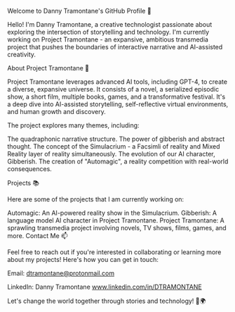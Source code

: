 Welcome to Danny Tramontane's GitHub Profile 👋

Hello! I'm Danny Tramontane, a creative technologist passionate about exploring the intersection of storytelling and technology. I'm currently working on Project Tramontane - an expansive, ambitious transmedia project that pushes the boundaries of interactive narrative and AI-assisted creativity.

About Project Tramontane 🚀

Project Tramontane leverages advanced AI tools, including GPT-4, to create a diverse, expansive universe. It consists of a novel, a serialized episodic show, a short film, multiple books, games, and a transformative festival. It's a deep dive into AI-assisted storytelling, self-reflective virtual environments, and human growth and discovery.

The project explores many themes, including:

The quadraphonic narrative structure.
The power of gibberish and abstract thought.
The concept of the Simulacrium - a Facsimli of reality and Mixed Reality layer of reality simultaneously.
The evolution of our AI character, Gibberish.
The creation of "Automagic", a reality competition with real-world consequences.

Projects 📚

Here are some of the projects that I am currently working on:

Automagic: An AI-powered reality show in the Simulacrium.
Gibberish: A language model AI character in Project Tramontane.
Project Tramontane: A sprawling transmedia project involving novels, TV shows, films, games, and more.
Contact Me 📫

Feel free to reach out if you're interested in collaborating or learning more about my projects! Here's how you can get in touch:

Email: dtramontane@protonmail.com

LinkedIn: Danny Tramontane www.linkedin.com/in/DTRAMONTANE


Let's change the world together through stories and technology! 💪🌍
